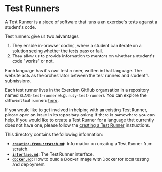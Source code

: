 # Test Runners

A Test Runner is a piece of software that runs a an exercise's tests against a student's code.

Test runners give us two advantages

1. They enable in-browser coding, where a student can iterate on a solution seeing whether the tests pass or fail.
2. They allow us to provide information to mentors on whether a student's code "works" or not.

Each language has it's own test runner, written in that language.
The website acts as the orchestrator between the test runners and student's submissions.

Each test runner lives in the Exercism GitHub organsation in a repository named `$LANG-test-runner` (e.g. `ruby-test-runner`).
You can explore the different test runners [here](https://github.com/exercism?q=-test-runner).

If you would like to get involved in helping with an existing Test Runner, please open an issue in its repository asking if there is somewhere you can help.
If you would like to create a Test Runner for a language that currently does not have one, please follow the [creating a Test Runner](creating-from-scratch.md) instructions.

This directory contains the following information:

- **[`creating-from-scratch.md`](./creating-from-scratch.md):** Information on creating a Test Runner from scratch.
- **[`interface.md`](./interface.md):** The Test Runner interface.
- **[`docker.md`](./docker.md):** How to build a Docker image with Docker for local testing and deployment.
